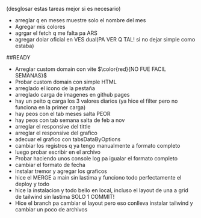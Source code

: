 
(desglosar estas tareas mejor si es necesario)

- arreglar q en meses muestre solo el nombre del mes
- Agregar mis colores
- agrgar el fetch q me falta pa ARS
- agregar dolar oficial en VES dual(PA VER Q TAL! si no dejar simple como estaba)

##READY
- Arreglar custom domain con vite $\color{red}{NO FUE FACIL SEMANAS}$
- Probar custom domain con simple HTML
- arreglado el icono de la pestaña
- arreglado carga de imagenes en github pages
- hay un peito q carga los 3 valores diarios (ya hice el filter pero no funciona en la primer carga)
- hay peos con el tab meses salta PEOR
- hay peos con tab semana salta de feb a nov
- arreglar el responsive del tittle
- arreglar el responsive del grafico
- adecuar el grafico con tabsDataByOptions
- cambiar los registros q ya tengo manualmente a formato completo
- luego probar escribir en el archivo
- Probar haciendo unos console log pa igualar el formato completo
- cambiar el formato de fecha
- instalar tremor y agregar los graficos
- hice el MERGE a main sin lastima y funciono todo perfectamente el deploy y todo
- hice la instalacion y todo bello en local, incluso el layout de una a grid de tailwind sin lastima SOLO 1 COMMIT!
- Hice el branch pa cambiar el layout pero eso conlleva instalar tailwind y cambiar un poco de archivos
